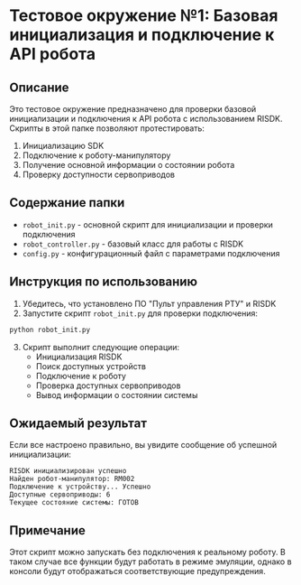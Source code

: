 # Тестовое окружение №1: Базовая инициализация и подключение к API робота

## Описание

Это тестовое окружение предназначено для проверки базовой инициализации и подключения к API робота с использованием RISDK. Скрипты в этой папке позволяют протестировать:

1. Инициализацию SDK
2. Подключение к роботу-манипулятору
3. Получение основной информации о состоянии робота
4. Проверку доступности сервоприводов

## Содержание папки

- `robot_init.py` - основной скрипт для инициализации и проверки подключения
- `robot_controller.py` - базовый класс для работы с RISDK
- `config.py` - конфигурационный файл с параметрами подключения

## Инструкция по использованию

1. Убедитесь, что установлено ПО "Пульт управления РТУ" и RISDK
2. Запустите скрипт `robot_init.py` для проверки подключения:

```bash
python robot_init.py
```

3. Скрипт выполнит следующие операции:
   - Инициализация RISDK
   - Поиск доступных устройств
   - Подключение к роботу
   - Проверка доступных сервоприводов
   - Вывод информации о состоянии системы

## Ожидаемый результат

Если все настроено правильно, вы увидите сообщение об успешной инициализации:

```
RISDK инициализирован успешно
Найден робот-манипулятор: RM002
Подключение к устройству... Успешно
Доступные сервоприводы: 6
Текущее состояние системы: ГОТОВ
```

## Примечание

Этот скрипт можно запускать без подключения к реальному роботу. В таком случае все функции будут работать в режиме эмуляции, однако в консоли будут отображаться соответствующие предупреждения. 